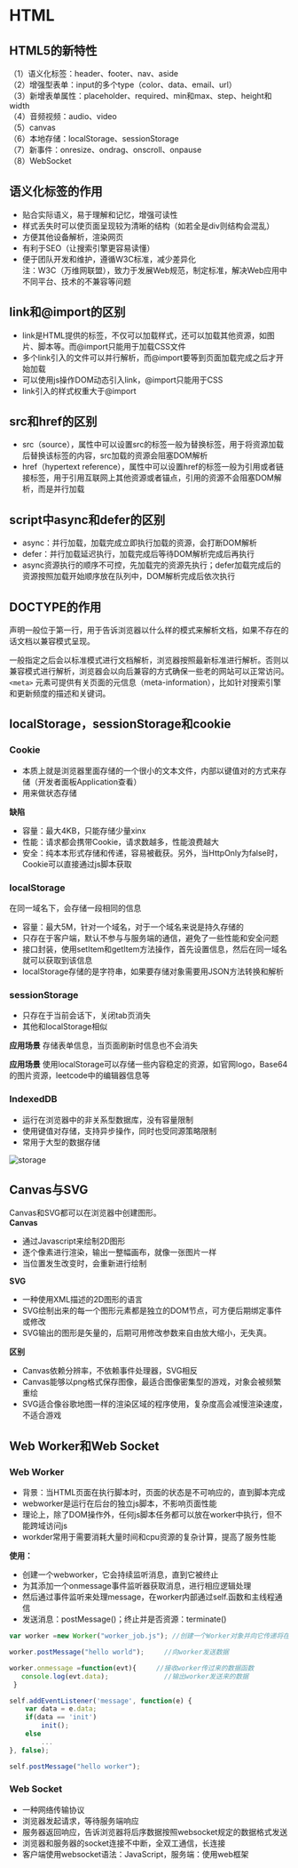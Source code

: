 # HTML  

## HTML5的新特性  
（1）语义化标签：header、footer、nav、aside  
（2）增强型表单：input的多个type（color、data、email、url）  
（3）新增表单属性：placeholder、required、min和max、step、height和width  
（4）音频视频：audio、video  
（5）canvas  
（6）本地存储：localStorage、sessionStorage  
（7）新事件：onresize、ondrag、onscroll、onpause  
（8）WebSocket  

## 语义化标签的作用  
* 贴合实际语义，易于理解和记忆，增强可读性  
* 样式丢失时可以使页面呈现较为清晰的结构（如若全是div则结构会混乱）  
* 方便其他设备解析，渲染网页  
* 有利于SEO（让搜索引擎更容易读懂）  
* 便于团队开发和维护，遵循W3C标准，减少差异化  
注：W3C（万维网联盟），致力于发展Web规范，制定标准，解决Web应用中不同平台、技术的不兼容等问题  

## link和@import的区别  
* link是HTML提供的标签，不仅可以加载样式，还可以加载其他资源，如图片、脚本等。而@import只能用于加载CSS文件  
* 多个link引入的文件可以并行解析，而@import要等到页面加载完成之后才开始加载  
* 可以使用js操作DOM动态引入link，@import只能用于CSS  
* link引入的样式权重大于@import  

## src和href的区别  
* src（source），属性中可以设置src的标签一般为替换标签，用于将资源加载后替换该标签的内容，src加载的资源会阻塞DOM解析  
* href（hypertext reference），属性中可以设置href的标签一般为引用或者链接标签，用于引用互联网上其他资源或者锚点，引用的资源不会阻塞DOM解析，而是并行加载  

## script中async和defer的区别  
* async：并行加载，加载完成立即执行加载的资源，会打断DOM解析  
* defer：并行加载延迟执行，加载完成后等待DOM解析完成后再执行  
* async资源执行的顺序不可控，先加载完的资源先执行；defer加载完成后的资源按照加载开始顺序放在队列中，DOM解析完成后依次执行  

## DOCTYPE的作用  
<!DOCTYPE>声明一般位于第一行，用于告诉浏览器以什么样的模式来解析文档，如果不存在的话文档以兼容模式呈现。  
一般指定之后会以标准模式进行文档解析，浏览器按照最新标准进行解析。否则以兼容模式进行解析，浏览器会以向后兼容的方式确保一些老的网站可以正常访问。  
`<meta>` 元素可提供有关页面的元信息（meta-information），比如针对搜索引擎和更新频度的描述和关键词。  

## localStorage，sessionStorage和cookie  
### Cookie
* 本质上就是浏览器里面存储的一个很小的文本文件，内部以键值对的方式来存储（开发者面板Application查看）
* 用来做状态存储

**缺陷**
* 容量：最大4KB，只能存储少量xinx
* 性能：请求都会携带Cookie，请求数越多，性能浪费越大
* 安全：纯本本形式存储和传递，容易被截获。另外，当HttpOnly为false时，Cookie可以直接通过js脚本获取


### localStorage
在同一域名下，会存储一段相同的信息
* 容量：最大5M，针对一个域名，对于一个域名来说是持久存储的
* 只存在于客户端，默认不参与与服务端的通信，避免了一些性能和安全问题
* 接口封装，使用setItem和getItem方法操作，首先设置信息，然后在同一域名就可以获取到该信息
* localStorage存储的是字符串，如果要存储对象需要用JSON方法转换和解析

### sessionStorage
* 只存在于当前会话下，关闭tab页消失
* 其他和localStorage相似

**应用场景**
存储表单信息，当页面刷新时信息也不会消失

**应用场景**
使用localStorage可以存储一些内容稳定的资源，如官网logo，Base64的图片资源，leetcode中的编辑器信息等

### IndexedDB
* 运行在浏览器中的非关系型数据库，没有容量限制
* 使用键值对存储，支持异步操作，同时也受同源策略限制
* 常用于大型的数据存储

![storage](@alias/storage.png)  


## Canvas与SVG  
Canvas和SVG都可以在浏览器中创建图形。   
**Canvas**  
* 通过Javascript来绘制2D图形  
* 逐个像素进行渲染，输出一整幅画布，就像一张图片一样  
* 当位置发生改变时，会重新进行绘制  

**SVG**  
* 一种使用XML描述的2D图形的语言  
* SVG绘制出来的每一个图形元素都是独立的DOM节点，可方便后期绑定事件或修改  
* SVG输出的图形是矢量的，后期可用修改参数来自由放大缩小，无失真。  

**区别**  
* Canvas依赖分辨率，不依赖事件处理器，SVG相反  
* Canvas能够以png格式保存图像，最适合图像密集型的游戏，对象会被频繁重绘  
* SVG适合像谷歌地图一样的渲染区域的程序使用，复杂度高会减慢渲染速度，不适合游戏  

## Web Worker和Web Socket  
### Web Worker  
* 背景：当HTML页面在执行脚本时，页面的状态是不可响应的，直到脚本完成  
* webworker是运行在后台的独立js脚本，不影响页面性能  
* 理论上，除了DOM操作外，任何js脚本任务都可以放在worker中执行，但不能跨域访问js  
* workder常用于需要消耗大量时间和cpu资源的复杂计算，提高了服务性能  

**使用：**  
* 创建一个webworker，它会持续监听消息，直到它被终止  
* 为其添加一个onmessage事件监听器获取消息，进行相应逻辑处理  
* 然后通过事件监听来处理message，在worker内部通过self.函数和主线程通信  
* 发送消息：postMessage()；终止并是否资源：terminate()  
```js  
var worker =new Worker("worker_job.js"); //创建一个Worker对象并向它传递将在新线程中执行的脚本的URL  

worker.postMessage("hello world");     //向worker发送数据  

worker.onmessage =function(evt){     //接收worker传过来的数据函数  
   console.log(evt.data);              //输出worker发送来的数据  
 }  

self.addEventListener('message', function(e) {  
    var data = e.data;  
    if(data == 'init')  
        init();  
    else  
        ...  
}, false);  

self.postMessage("hello worker");  
```  


### Web Socket  
* 一种网络传输协议  
* 浏览器发起请求，等待服务端响应  
* 服务器返回响应，告诉浏览器将后序数据按照websocket规定的数据格式发送  
* 浏览器和服务器的socket连接不中断，全双工通信，长连接  
* 客户端使用websocket语法：JavaScript，服务端：使用web框架  


